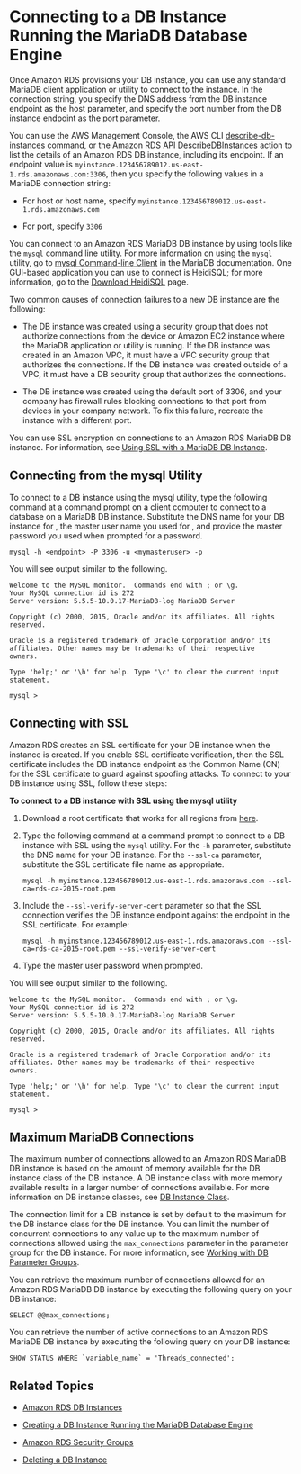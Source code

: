 # Connecting to a DB Instance Running the MariaDB Database Engine<a name="USER_ConnectToMariaDBInstance"></a>

Once Amazon RDS provisions your DB instance, you can use any standard MariaDB client application or utility to connect to the instance\. In the connection string, you specify the DNS address from the DB instance endpoint as the host parameter, and specify the port number from the DB instance endpoint as the port parameter\.

You can use the AWS Management Console, the AWS CLI [describe\-db\-instances](http://docs.aws.amazon.com/cli/latest/reference/rds/describe-db-instances.html) command, or the Amazon RDS API [DescribeDBInstances](http://docs.aws.amazon.com/AmazonRDS/latest/APIReference/API_DescribeDBInstances.html) action to list the details of an Amazon RDS DB instance, including its endpoint\. If an endpoint value is `myinstance.123456789012.us-east-1.rds.amazonaws.com:3306`, then you specify the following values in a MariaDB connection string:

+ For host or host name, specify `myinstance.123456789012.us-east-1.rds.amazonaws.com`

+ For port, specify `3306`

You can connect to an Amazon RDS MariaDB DB instance by using tools like the `mysql` command line utility\. For more information on using the `mysql` utility, go to [mysql Command\-line Client](http://mariadb.com/kb/en/mariadb/mysql-command-line-client/) in the MariaDB documentation\. One GUI\-based application you can use to connect is HeidiSQL; for more information, go to the [ Download HeidiSQL](http://www.heidisql.com/download.php) page\.

Two common causes of connection failures to a new DB instance are the following:

+ The DB instance was created using a security group that does not authorize connections from the device or Amazon EC2 instance where the MariaDB application or utility is running\. If the DB instance was created in an Amazon VPC, it must have a VPC security group that authorizes the connections\. If the DB instance was created outside of a VPC, it must have a DB security group that authorizes the connections\.

+ The DB instance was created using the default port of 3306, and your company has firewall rules blocking connections to that port from devices in your company network\. To fix this failure, recreate the instance with a different port\.

You can use SSL encryption on connections to an Amazon RDS MariaDB DB instance\. For information, see [Using SSL with a MariaDB DB Instance](CHAP_MariaDB.md#MariaDB.Concepts.SSLSupport)\.

## Connecting from the mysql Utility<a name="USER_ConnectToMariaDBInstance.CLI"></a>

To connect to a DB instance using the mysql utility, type the following command at a command prompt on a client computer to connect to a database on a MariaDB DB instance\. Substitute the DNS name for your DB instance for *<endpoint>*, the master user name you used for *<mymasteruser>*, and provide the master password you used when prompted for a password\.

```
mysql -h <endpoint> -P 3306 -u <mymasteruser> -p
```

You will see output similar to the following\.

```
Welcome to the MySQL monitor.  Commands end with ; or \g.
Your MySQL connection id is 272
Server version: 5.5.5-10.0.17-MariaDB-log MariaDB Server

Copyright (c) 2000, 2015, Oracle and/or its affiliates. All rights reserved.

Oracle is a registered trademark of Oracle Corporation and/or its
affiliates. Other names may be trademarks of their respective
owners.

Type 'help;' or '\h' for help. Type '\c' to clear the current input statement.

mysql >
```

## Connecting with SSL<a name="USER_ConnectToMariaDBInstanceSSL.CLI"></a>

Amazon RDS creates an SSL certificate for your DB instance when the instance is created\. If you enable SSL certificate verification, then the SSL certificate includes the DB instance endpoint as the Common Name \(CN\) for the SSL certificate to guard against spoofing attacks\. To connect to your DB instance using SSL, follow these steps:

**To connect to a DB instance with SSL using the mysql utility**

1.  Download a root certificate that works for all regions from [here](https://s3.amazonaws.com/rds-downloads/rds-ca-2015-root.pem)\.

1. Type the following command at a command prompt to connect to a DB instance with SSL using the `mysql` utility\. For the `-h` parameter, substitute the DNS name for your DB instance\. For the `--ssl-ca` parameter, substitute the SSL certificate file name as appropriate\.

   ```
   mysql -h myinstance.123456789012.us-east-1.rds.amazonaws.com --ssl-ca=rds-ca-2015-root.pem 
   ```

1. Include the `--ssl-verify-server-cert` parameter so that the SSL connection verifies the DB instance endpoint against the endpoint in the SSL certificate\. For example:

   ```
   mysql -h myinstance.123456789012.us-east-1.rds.amazonaws.com --ssl-ca=rds-ca-2015-root.pem --ssl-verify-server-cert 
   ```

1. Type the master user password when prompted\.

You will see output similar to the following\.

```
Welcome to the MySQL monitor.  Commands end with ; or \g.
Your MySQL connection id is 272
Server version: 5.5.5-10.0.17-MariaDB-log MariaDB Server

Copyright (c) 2000, 2015, Oracle and/or its affiliates. All rights reserved.

Oracle is a registered trademark of Oracle Corporation and/or its
affiliates. Other names may be trademarks of their respective
owners.

Type 'help;' or '\h' for help. Type '\c' to clear the current input statement.

mysql >
```

## Maximum MariaDB Connections<a name="USER_ConnectToMariaDBInstance.max_connections"></a>

The maximum number of connections allowed to an Amazon RDS MariaDB DB instance is based on the amount of memory available for the DB instance class of the DB instance\. A DB instance class with more memory available results in a larger number of connections available\. For more information on DB instance classes, see [DB Instance Class](Concepts.DBInstanceClass.md)\.

The connection limit for a DB instance is set by default to the maximum for the DB instance class for the DB instance\. You can limit the number of concurrent connections to any value up to the maximum number of connections allowed using the `max_connections` parameter in the parameter group for the DB instance\. For more information, see [Working with DB Parameter Groups](USER_WorkingWithParamGroups.md)\.

You can retrieve the maximum number of connections allowed for an Amazon RDS MariaDB DB instance by executing the following query on your DB instance:

```
SELECT @@max_connections;
```

You can retrieve the number of active connections to an Amazon RDS MariaDB DB instance by executing the following query on your DB instance:

```
SHOW STATUS WHERE `variable_name` = 'Threads_connected';
```

## Related Topics<a name="USER_ConnectToMariaDBInstance.related"></a>

+  [Amazon RDS DB Instances](Overview.DBInstance.md) 

+  [Creating a DB Instance Running the MariaDB Database Engine](USER_CreateMariaDBInstance.md) 

+  [Amazon RDS Security Groups](Overview.RDSSecurityGroups.md) 

+  [Deleting a DB Instance](USER_DeleteInstance.md) 